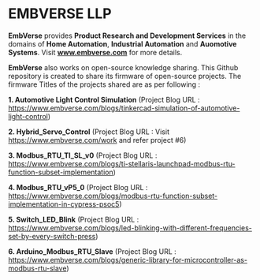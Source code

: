 # EMBVERSE LLP
**EmbVerse** provides **Product Research and Development Services** in the domains of **Home Automation**, **Industrial Automation** and **Auomotive Systems**.
Visit **www.embverse.com** for more details.

**EmbVerse** also works on open-source knowledge sharing. This Github repository is created to share its firmware of open-source projects.
The firmware Titles of the projects shared are as per following :

**1. Automotive Light Control Simulation**
   (Project Blog URL : https://www.embverse.com/blogs/tinkercad-simulation-of-automotive-light-control)
   
**2. Hybrid_Servo_Control**
   (Project Blog URL : Visit https://www.embverse.com/work and refer project #6)
   
**3. Modbus_RTU_TI_SL_v0**
   (Project Blog URL : https://www.embverse.com/blogs/ti-stellaris-launchpad-modbus-rtu-function-subset-implementation)
   
**4. Modbus_RTU_vP5_0**
   (Project Blog URL : https://www.embverse.com/blogs/modbus-rtu-function-subset-implementation-in-cypress-psoc5)
   
**5. Switch_LED_Blink**
   (Project Blog URL : https://www.embverse.com/blogs/led-blinking-with-different-frequencies-set-by-every-switch-press)
   
**6. Arduino_Modbus_RTU_Slave**
   (Project Blog URL : https://www.embverse.com/blogs/generic-library-for-microcontroller-as-modbus-rtu-slave)
